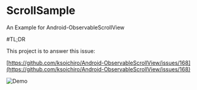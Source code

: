 # ScrollSample
An Example for Android-ObservableScrollView

#TL;DR

This project is to answer this issue:

[https://github.com/ksoichiro/Android-ObservableScrollView/issues/168](https://github.com/ksoichiro/Android-ObservableScrollView/issues/168)

![Demo](http://i.imgur.com/NwbslhR.gif)
